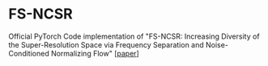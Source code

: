 # FS-NCSR
Official PyTorch Code implementation of "FS-NCSR: Increasing Diversity of the Super-Resolution Space via Frequency Separation and Noise-Conditioned Normalizing Flow" [[paper](https://arxiv.org/abs/2204.09679)]
